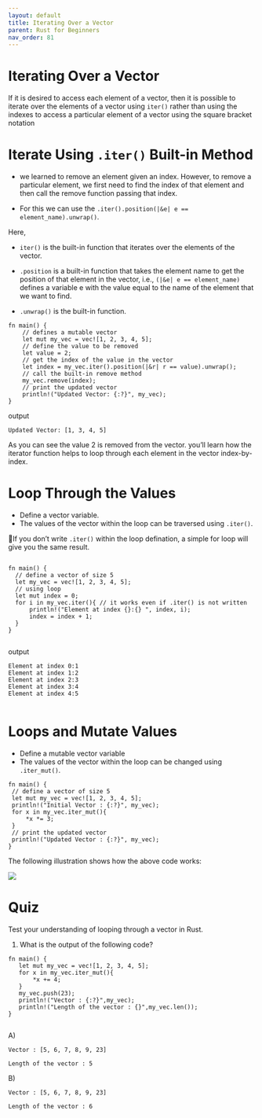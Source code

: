 ```yaml
---
layout: default
title: Iterating Over a Vector
parent: Rust for Beginners
nav_order: 81
---
```


# Iterating Over a Vector

If it is desired to access each element of a vector, then it is possible to iterate over the elements of a vector using `iter()` rather than using the indexes 
to access a particular element of a vector using the square bracket notation

# Iterate Using `.iter()` Built-in Method 

- we learned to remove an element given an index. However, to remove a particular element, we first need to find the index 
of that element and then call the remove function passing that index. 

- For this we can use the `.iter().position(|&e| e == element_name).unwrap()`.


Here, <br> 

   - `iter()` is the built-in function that iterates over the elements of the vector.

   - `.position` is a built-in function that takes the element name to get the position of that element in the vector, i.e., `(|&e| e == element_name)` defines a variable e with the value equal to the name of the element that we want to find.

   - `.unwrap()` is the built-in function.
   
   
```   
fn main() {
    // defines a mutable vector
    let mut my_vec = vec![1, 2, 3, 4, 5];
    // define the value to be removed
    let value = 2; 
    // get the index of the value in the vector
    let index = my_vec.iter().position(|&r| r == value).unwrap();
    // call the built-in remove method
    my_vec.remove(index);
    // print the updated vector
    println!("Updated Vector: {:?}", my_vec);
}

```
output 

```
Updated Vector: [1, 3, 4, 5]

```

As you can see the value 2 is removed from the vector.
you’ll learn how the iterator function helps to loop through each element in the vector index-by-index.
   
# Loop Through the Values 
   - Define a vector variable.
   - The values of the vector within the loop can be traversed using `.iter()`.
  
  📝If you don’t write `.iter()` within the loop defination, a simple for loop will give you the same result.
  
  
  ```
 
  fn main() {
    // define a vector of size 5   
    let my_vec = vec![1, 2, 3, 4, 5];
    // using loop
    let mut index = 0;
    for i in my_vec.iter(){ // it works even if .iter() is not written
        println!("Element at index {}:{} ", index, i);
        index = index + 1;
    }
}
  
  
  ```
  output 
  
  ```
  Element at index 0:1 
Element at index 1:2 
Element at index 2:3 
Element at index 3:4 
Element at index 4:5 
  
 
  ```
  
# Loops and Mutate Values 
  - Define a mutable vector variable
  - The values of the vector within the loop can be changed using `.iter_mut()`.
  
  
  ```
  fn main() {
   // define a vector of size 5
   let mut my_vec = vec![1, 2, 3, 4, 5];
   println!("Initial Vector : {:?}", my_vec);
   for x in my_vec.iter_mut(){
       *x *= 3;
   }
   // print the updated vector
   println!("Updated Vector : {:?}", my_vec);
}
  
  ```
  
  The following illustration shows how the above code works:
  
  ![](https://raw.githubusercontent.com/sangam14/RustLabs/master/img/iter-vector.png)
  
 # Quiz 

Test your understanding of looping through a vector in Rust.

1. What is the output of the following code?

```
fn main() {
   let mut my_vec = vec![1, 2, 3, 4, 5];
   for x in my_vec.iter_mut(){
       *x += 4;
   }
   my_vec.push(23); 
   println!("Vector : {:?}",my_vec);
   println!("Length of the vector : {}",my_vec.len());
}


```

A) 

```
Vector : [5, 6, 7, 8, 9, 23]

Length of the vector : 5

```
B)

```
Vector : [5, 6, 7, 8, 9, 23]

Length of the vector : 6

```



  
  
  








